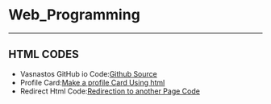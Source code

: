 # Web_Programming
---

## HTML CODES
* Vasnastos GitHub io Code:[Github Source](Github_io_Source)
* Profile Card:[Make a profile Card Using html](profilecard.html)
* Redirect Html Code:[Redirection to another Page Code](redirect.html)
